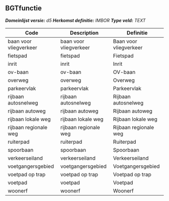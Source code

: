 ﻿## BGTfunctie

*__Domeinlijst versie:__ d5*
*__Herkomst definitie:__ IMBOR*
*__Type veld:__ TEXT*

|__Code__ |__Description__ |__Definitie__	|
|	---	|	---	|   ---	| 
| baan voor vliegverkeer | baan voor vliegverkeer | Baan voor vliegverkeer |
| fietspad | fietspad | Fietspad |
| inrit | inrit | Inrit |
| ov-baan | ov-baan | OV-baan |
| overweg | overweg | Overweg |
| parkeervlak | parkeervlak | Parkeervlak |
| rijbaan autosnelweg | rijbaan autosnelweg | Rijbaan autosnelweg |
| rijbaan autoweg | rijbaan autoweg | Rijbaan autoweg |
| rijbaan lokale weg | rijbaan lokale weg | Rijbaan lokale weg |
| rijbaan regionale weg | rijbaan regionale weg | Rijbaan regionale weg |
| ruiterpad | ruiterpad | Ruiterpad |
| spoorbaan | spoorbaan | Spoorbaan |
| verkeerseiland | verkeerseiland | Verkeerseiland |
| voetgangersgebied | voetgangersgebied | Voetgangersgebied |
| voetpad op trap | voetpad op trap | Voetpad op trap |
| voetpad | voetpad | Voetpad |
| woonerf | woonerf | Woonerf |
